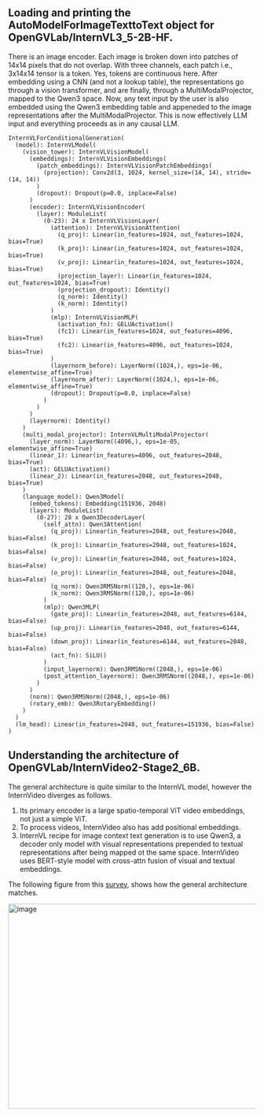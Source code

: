 ## Loading and printing the AutoModelForImageTexttoText object for OpenGVLab/InternVL3_5-2B-HF.

There is an image encoder. Each image is broken down into patches of 14x14 pixels that do not overlap. With three channels, each patch i.e., 3x14x14 tensor is a token. Yes, tokens are continuous here. After embedding using a CNN (and not a lookup table), the representations go through a vision transformer, and are finally, through a MultiModalProjector, mapped to the Qwen3 space. Now, any text input by the user is also embedded using the Qwen3 embedding table and appeneded to the image representations after the MultiModalProjector. This is now effectively LLM input and everything proceeds as in any causal LLM. 

```
InternVLForConditionalGeneration(
  (model): InternVLModel(
    (vision_tower): InternVLVisionModel(
      (embeddings): InternVLVisionEmbeddings(
        (patch_embeddings): InternVLVisionPatchEmbeddings(
          (projection): Conv2d(3, 1024, kernel_size=(14, 14), stride=(14, 14))
        )
        (dropout): Dropout(p=0.0, inplace=False)
      )
      (encoder): InternVLVisionEncoder(
        (layer): ModuleList(
          (0-23): 24 x InternVLVisionLayer(
            (attention): InternVLVisionAttention(
              (q_proj): Linear(in_features=1024, out_features=1024, bias=True)
              (k_proj): Linear(in_features=1024, out_features=1024, bias=True)
              (v_proj): Linear(in_features=1024, out_features=1024, bias=True)
              (projection_layer): Linear(in_features=1024, out_features=1024, bias=True)
              (projection_dropout): Identity()
              (q_norm): Identity()
              (k_norm): Identity()
            )
            (mlp): InternVLVisionMLP(
              (activation_fn): GELUActivation()
              (fc1): Linear(in_features=1024, out_features=4096, bias=True)
              (fc2): Linear(in_features=4096, out_features=1024, bias=True)
            )
            (layernorm_before): LayerNorm((1024,), eps=1e-06, elementwise_affine=True)
            (layernorm_after): LayerNorm((1024,), eps=1e-06, elementwise_affine=True)
            (dropout): Dropout(p=0.0, inplace=False)
          )
        )
      )
      (layernorm): Identity()
    )
    (multi_modal_projector): InternVLMultiModalProjector(
      (layer_norm): LayerNorm((4096,), eps=1e-05, elementwise_affine=True)
      (linear_1): Linear(in_features=4096, out_features=2048, bias=True)
      (act): GELUActivation()
      (linear_2): Linear(in_features=2048, out_features=2048, bias=True)
    )
    (language_model): Qwen3Model(
      (embed_tokens): Embedding(151936, 2048)
      (layers): ModuleList(
        (0-27): 28 x Qwen3DecoderLayer(
          (self_attn): Qwen3Attention(
            (q_proj): Linear(in_features=2048, out_features=2048, bias=False)
            (k_proj): Linear(in_features=2048, out_features=1024, bias=False)
            (v_proj): Linear(in_features=2048, out_features=1024, bias=False)
            (o_proj): Linear(in_features=2048, out_features=2048, bias=False)
            (q_norm): Qwen3RMSNorm((128,), eps=1e-06)
            (k_norm): Qwen3RMSNorm((128,), eps=1e-06)
          )
          (mlp): Qwen3MLP(
            (gate_proj): Linear(in_features=2048, out_features=6144, bias=False)
            (up_proj): Linear(in_features=2048, out_features=6144, bias=False)
            (down_proj): Linear(in_features=6144, out_features=2048, bias=False)
            (act_fn): SiLU()
          )
          (input_layernorm): Qwen3RMSNorm((2048,), eps=1e-06)
          (post_attention_layernorm): Qwen3RMSNorm((2048,), eps=1e-06)
        )
      )
      (norm): Qwen3RMSNorm((2048,), eps=1e-06)
      (rotary_emb): Qwen3RotaryEmbedding()
    )
  )
  (lm_head): Linear(in_features=2048, out_features=151936, bias=False)
)
```

## Understanding the architecture of OpenGVLab/InternVideo2-Stage2_6B.
The general architecture is quite similar to the InternVL model, however the InternVideo diverges as follows.
1. Its primary encoder is a large spatio-temporal ViT video embeddings, not just a simple ViT.
2. To process videos, InternVideo also has add positional embeddings.
3. InternVL recipe for image context text generation is to use Qwen3, a decoder only model with visual representations prepended to textual representations after being mapped ot the same space. InternVideo uses BERT-style model with cross-attn fusion of visual and textual embeddings.

The following figure from this [survey](https://arxiv.org/pdf/2306.13549), shows how the general architecture matches. 

<img width="509" height="416" alt="image" src="https://github.com/user-attachments/assets/64326c8b-fa61-4fff-9f6c-7d54e2a8e510" />

